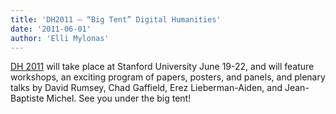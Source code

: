 ```yaml
---
title: 'DH2011 – “Big Tent” Digital Humanities'
date: '2011-06-01'
author: 'Elli Mylonas'
---
```

[DH 2011](https://dh2011.stanford.edu/) will take place at Stanford University June 19-22, and will feature workshops, an exciting program of papers, posters, and panels, and plenary talks by David Rumsey, Chad Gaffield, Erez Lieberman-Aiden, and Jean-Baptiste Michel. See you under the big tent!